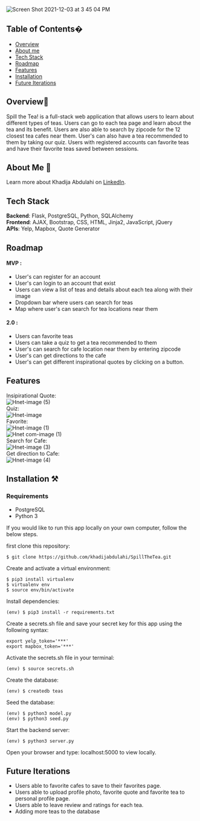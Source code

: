 ![Screen Shot 2021-12-03 at 3 45 04 PM](https://user-images.githubusercontent.com/91164157/144683358-a3e9b50c-c7f8-42b7-9b8f-bba9e5dd5112.png)

## Table of Contents�
* [Overview](#overview)
* [About me](#about-me)
* [Tech Stack](#tech-stack)
* [Roadmap](#roadmap)
* [Features](#features)
* [Installation](#installation)
* [Future Iterations](#future)

## <a name="overview"></a>Overview🍵 

Spill the Tea! is a full-stack web application that allows users to learn about different types of teas. Users can go to each tea page and learn about the tea and its benefit. Users are also able to search by zipcode for the 12 closest tea cafes near them. User's can also have a tea recommended to them by taking our quiz. Users with registered accounts can favorite teas and have their favorite teas saved between sessions. 

## <a name="about-me"></a>About Me 🧕 
Learn more about Khadija Abdulahi on [LinkedIn](https://www.linkedin.com/in/khadijaabdulahi/).

## <a name="tech-stack"></a>Tech Stack 

**Backend**:  Flask, PostgreSQL, Python, SQLAlchemy <br/>
**Frontend**:  AJAX, Bootstrap, CSS, HTML, Jinja2, JavaScript, jQuery <br/>
**APIs**:  Yelp, Mapbox, Quote Generator 

## <a name="roadmap"></a>Roadmap

#### MVP :

- User's can register for an account
- User's can login to an account that exist 
- Users can view a list of teas and details about each tea along with their image
- Dropdown bar where users can search for teas 
- Map where user's can search for tea locations near them 

#### 2.0  : 

- Users can favorite teas
- Users can take a quiz to get a tea recommended to them
- User's can search for cafe location near them by entering zipcode
- User's can get directions to the cafe 
- User's can get different inspirational quotes by clicking on a button. 


## <a name="features"></a>Features
Insipirational Quote: <br>
![Hnet-image (5)](https://user-images.githubusercontent.com/91164157/144726588-393f233e-2a08-4835-81e3-4ddcca1a8f26.gif) <br>
Quiz: <br>
![Hnet-image](https://user-images.githubusercontent.com/91164157/144725920-604db10f-da5c-4c98-a185-1bce5956805a.gif) <br>
Favorite: <br>
![Hnet-image (1)](https://user-images.githubusercontent.com/91164157/144726221-c3605a13-4d52-4d46-9654-be63f49f1d34.gif) <br>
![Hnet com-image (1)](https://user-images.githubusercontent.com/91164157/144726798-d829bc26-3481-4e59-b3ca-c0b75f929cba.gif) <br>
Search for Cafe: <br>
![Hnet-image (3)](https://user-images.githubusercontent.com/91164157/144726380-53936e31-b629-47ac-99bb-6ebb4e7f773a.gif) <br> 
Get direction to Cafe: <br>
![Hnet-image (4)](https://user-images.githubusercontent.com/91164157/144726477-201895bd-1308-4feb-b6ab-05ff47f7e1f0.gif)<br>

## <a name="installation"></a>Installation ⚒️

### Requirements

* PostgreSQL
* Python 3

If you would like to run this app locally on your own computer, follow the below steps. 

first clone this repository:
```
$ git clone https://github.com/khadijabdulahi/SpillTheTea.git
```
Create and activate a virtual environment:
```
$ pip3 install virtualenv
$ virtualenv env
$ source env/bin/activate
```
Install dependencies:
```
(env) $ pip3 install -r requirements.txt
```
Create a secrets.sh file and save your secret key for this app using the following syntax:
```
export yelp_token='***'
export mapbox_token='***'
```
Activate the secrets.sh file in your terminal:
```
(env) $ source secrets.sh
```
Create the database:
```
(env) $ createdb teas
```
Seed the database:
```
(env) $ python3 model.py
(env) $ python3 seed.py
```
Start the backend server:
```
(env) $ python3 server.py
```
Open your browser and type: localhost:5000 to view locally.

## <a name="future"></a>Future Iterations 
- Users able to favorite cafes to save to their favorites page. 
- Users able to upload profile photo, favorite quote and favorite tea to personal profile page. 
- Users able to leave review and ratings for each tea. 
- Adding more teas to the database


